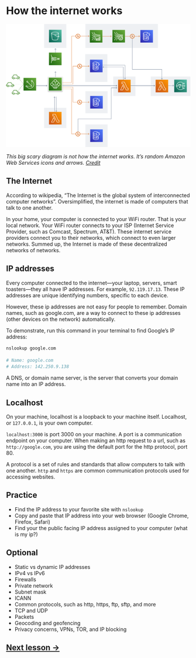 # How the internet works

![AWS Architecture Icons](../images/architecture-example-simplified.7bf4c12459610bd4b524ec265433559609c854f6.png)

_This big scary diagram is not how the internet works. It’s random Amazon Web Services icons and arrows. [Credit](https://aws.amazon.com/architecture/icons/)_

## The Internet

According to wikipedia, “The Internet is the global system of interconnected computer networks”. Oversimplified, the internet is made of computers that talk to one another.

In your home, your computer is connected to your WiFi router. That is your local network. Your WiFi router connects to your ISP (Internet Service Provider, such as Comcast, Spectrum, AT&T). These internet service providers connect you to their networks, which connect to even larger networks. Summed up, the Internet is made of these decentralized networks of networks.

## IP addresses

Every computer connected to the internet—your laptop, servers, smart toasters—they all have IP addresses. For example, `92.119.17.13`. These IP addresses are unique identifying numbers, specific to each device.

However, these ip addresses are not easy for people to remember. Domain names, such as google.com, are a way to connect to these ip addresses (other devices on the network) automatically.

To demonstrate, run this command in your terminal to find Google’s IP address:

```bash
nslookup google.com

# Name:	google.com
# Address: 142.250.9.138
```

A DNS, or domain name server, is the server that converts your domain name into an IP address.

## Localhost

On your machine, localhost is a loopback to your machine itself. Localhost, or `127.0.0.1`, is your own computer.

`localhost:3000` is port 3000 on your machine. A port is a communication endpoint on your computer. When making an http request to a url, such as `http://google.com`, you are using the default port for the http protocol, port 80.

A protocol is a set of rules and standards that allow computers to talk with one another. `http` and `https` are common communication protocols used for accessing websites.

## Practice

- Find the IP address to your favorite site with `nslookup`
- Copy and paste that IP address into your web browser (Google Chrome, Firefox, Safari)
- Find your the public facing IP address assigned to your computer (what is my ip?)

## Optional

- Static vs dynamic IP addresses
- IPv4 vs IPv6
- Firewalls
- Private network
- Subnet mask
- ICANN
- Common protocols, such as http, https, ftp, sftp, and more
- TCP and UDP
- Packets
- Geocoding and geofencing
- Privacy concerns, VPNs, TOR, and IP blocking

## [Next lesson →](./05-frontend-vs-backend.md)
